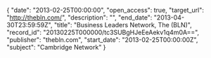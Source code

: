 {
  "date": "2013-02-25T00:00:00", 
  "open_access": true, 
  "target_url": "http://thebln.com/", 
  "description": "", 
  "end_date": "2013-04-30T23:59:59Z", 
  "title": "Business Leaders Network, The (BLN)", 
  "record_id": "20130225T000000/tc3SUBgHJeEeAekv1q4m0A==", 
  "publisher": "thebln.com", 
  "start_date": "2013-02-25T00:00:00Z", 
  "subject": "Cambridge Network"
}

